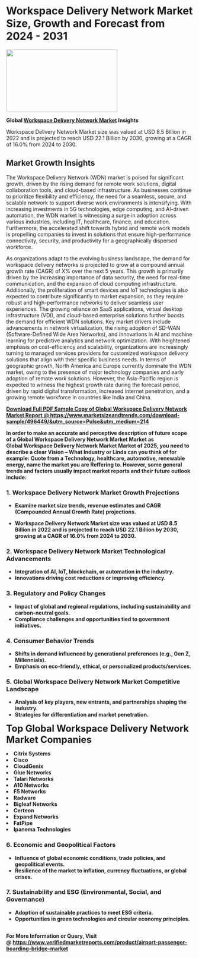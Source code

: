 <H1>Workspace Delivery Network Market Size, Growth and Forecast from 2024 - 2031</H1><img class="aligncenter size-medium wp-image-584254" src="https://thirdeyenews.in/wp-content/uploads/2024/09/Global-Market-Research-300x168.jpeg" alt="" width="300" height="168" /><p><strong>Global&nbsp;<a href="https://www.marketsizeandtrends.com/download-sample/496449/&amp;utm_source=Pulse&amp;utm_medium=214">Workspace Delivery Network Market</a> Insights</strong></p><p>Workspace Delivery Network Market size was valued at USD 8.5 Billion in 2022 and is projected to reach USD 22.1 Billion by 2030, growing at a CAGR of 16.0% from 2024 to 2030.</p><p><h2>Market Growth Insights</h2> <p>The Workspace Delivery Network (WDN) market is poised for significant growth, driven by the rising demand for remote work solutions, digital collaboration tools, and cloud-based infrastructure. As businesses continue to prioritize flexibility and efficiency, the need for a seamless, secure, and scalable network to support diverse work environments is intensifying. With increasing investments in 5G technologies, edge computing, and AI-driven automation, the WDN market is witnessing a surge in adoption across various industries, including IT, healthcare, finance, and education. Furthermore, the accelerated shift towards hybrid and remote work models is propelling companies to invest in solutions that ensure high-performance connectivity, security, and productivity for a geographically dispersed workforce.</p> <p><strong><a href="#"></a></strong></p> <p>As organizations adapt to the evolving business landscape, the demand for workspace delivery networks is projected to grow at a compound annual growth rate (CAGR) of X% over the next 5 years. This growth is primarily driven by the increasing importance of data security, the need for real-time communication, and the expansion of cloud computing infrastructure. Additionally, the proliferation of smart devices and IoT technologies is also expected to contribute significantly to market expansion, as they require robust and high-performance networks to deliver seamless user experiences. The growing reliance on SaaS applications, virtual desktop infrastructure (VDI), and cloud-based enterprise solutions further boosts the demand for efficient WDN solutions. Key market drivers include advancements in network virtualization, the rising adoption of SD-WAN (Software-Defined Wide Area Networks), and innovations in AI and machine learning for predictive analytics and network optimization. With heightened emphasis on cost-efficiency and scalability, organizations are increasingly turning to managed services providers for customized workspace delivery solutions that align with their specific business needs. In terms of geographic growth, North America and Europe currently dominate the WDN market, owing to the presence of major technology companies and early adoption of remote work solutions. However, the Asia-Pacific region is expected to witness the highest growth rate during the forecast period, driven by rapid digital transformation, increased internet penetration, and a growing remote workforce in countries like India and China.</p> <p><strong><a href="#"></p><p><span class=""><strong>Download Full PDF Sample Copy of Global Workspace Delivery Network Market Report</strong> @ <a href="https://www.marketsizeandtrends.com/download-sample/496449/&amp;utm_source=Pulse&amp;utm_medium=214" target="_blank">https://www.marketsizeandtrends.com/download-sample/496449/&amp;utm_source=Pulse&amp;utm_medium=214</a></span></p><p>In order to make an accurate and perceptive description of future scope of a Global&nbsp;Workspace Delivery Network Market Market as Global&nbsp;Workspace Delivery Network Market Market of 2025, you need to describe a clear Vision &ndash; What Industry or Linda can you think of for example: Quote from a Technology, healthcare, automotive, renewable energy, name the market you are Reffering to. However, some general trends and factors usually impact market reports and their future outlook include:</p><h3>1.&nbsp;<strong>Workspace Delivery Network Market Growth Projections</strong></h3><ul><li>Examine market size trends, revenue estimates and CAGR (Compounded Annual Growth Rate) projections.</li><li><p>Workspace Delivery Network Market size was valued at USD 8.5 Billion in 2022 and is projected to reach USD 22.1 Billion by 2030, growing at a CAGR of 16.0% from 2024 to 2030.</p></li></ul><h3>2.&nbsp;<strong>Workspace Delivery Network Market Technological Advancements</strong></h3><ul><li>Integration of AI, IoT, blockchain, or automation in the industry.</li><li>Innovations driving cost reductions or improving efficiency.</li></ul><h3>3.&nbsp;<strong>Regulatory and Policy Changes</strong></h3><ul><li>Impact of global and regional regulations, including sustainability and carbon-neutral goals.</li><li>Compliance challenges and opportunities tied to government initiatives.</li></ul><h3>4.&nbsp;<strong>Consumer Behavior Trends</strong></h3><ul><li>Shifts in demand influenced by generational preferences (e.g., Gen Z, Millennials).</li><li>Emphasis on eco-friendly, ethical, or personalized products/services.</li></ul><h3>5.&nbsp;<strong>Global Workspace Delivery Network Market Competitive Landscape</strong></h3><ul><li>Analysis of key players, new entrants, and partnerships shaping the industry.</li><li>Strategies for differentiation and market penetration.</li></ul><p data-pm-slice="1 1 []"><span style="color: inherit; font-family: inherit; font-size: 25px;">Top Global Workspace Delivery Network Market Companies</span></p><div class="" data-test-id=""><p><li>Citrix Systems</li><li> Cisco</li><li> CloudGenix</li><li> Glue Networks</li><li> Talari Networks</li><li> A10 Networks</li><li> F5 Networks</li><li> Radware</li><li> Bigleaf Networks</li><li> Certeon</li><li> Expand Networks</li><li> FatPipe</li><li> Ipanema Technologies</li></p></div><h3>6.&nbsp;<strong>Economic and Geopolitical Factors</strong></h3><ul><li>Influence of global economic conditions, trade policies, and geopolitical events.</li><li>Resilience of the market to inflation, currency fluctuations, or global crises.</li></ul><h3>7.&nbsp;<strong>Sustainability and ESG (Environmental, Social, and Governance)</strong></h3><ul><li>Adoption of sustainable practices to meet ESG criteria.</li><li>Opportunities in green technologies and circular economy principles.</li></ul><h2><strong style="font-size: 14px;">For More Information or Query, Visit @&nbsp;</strong><a style="background-color: #ffffff; font-size: 14px;" href="https://www.marketsizeandtrends.com/report/workspace-delivery-network-market/" target="_blank">https://www.verifiedmarketreports.com/product/airport-passenger-boarding-bridge-market</a></h2>
